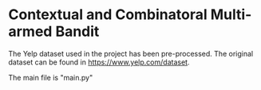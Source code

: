 # Contextual and Combinatoral Multi-armed Bandit
The Yelp dataset used in the project has been pre-processed. The original dataset can be found in https://www.yelp.com/dataset.

The main file is "main.py"
